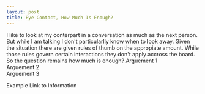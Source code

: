 ```yaml
---
layout: post
title: Eye Contact, How Much Is Enough?
---
```


I like to look at my conterpart in a conversation as much as the next person. But while I am talking I don't particularlly know when to look away. Given the situation there are given rules of thumb on the appropiate amount. While those rules govern certain interactions they don't apply accross the board. So the question remains how much is enough? 
Arguement 1  
Arguement 2  
Arguement 3  

Example Link to Information
